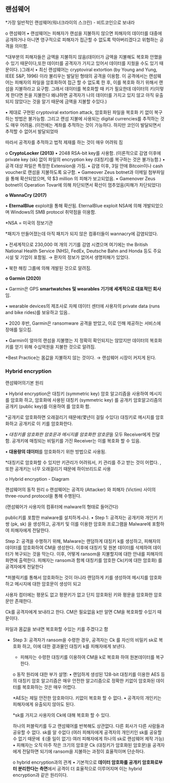 ## 랜섬웨어

*가장 일반적인 랜섬웨어(워너크라이의 스크린) - 비트코인으로 보내라  

o 랜섬웨어
• 랜섬웨어는 피해자가 랜섬을 지불하지 않으면 피해자의 데이터를 대중에
공개하거나 아니면 영구적으로 피해자가 접근할 수 없도록 막아버리겠다고
위협하는 공격을 의미함.

*대부분의 피해자들은 금액을 지불하지 않음(데이터가 금액을 지불해도 복호화 안했을 수 있기 때문이다,또한 데이터를 공격자가 가지고 있어서 데이터를 지웠을 수도 있기 때문이다. )그래서 
• 최신 랜섬웨어는 cryptoviral extortion (by Young and Yung, IEEE S&P, 1996) 이라 불리우는 발달된 형태의 공격을 이용함. 이 공격에서는 랜섬웨어는 피해자의 파일을 암호화하여 접근 할 수 없도록 한 후, 이를 복호화 하기 위해서 랜섬을 지불하라고 요구함. 그래서 데이터를 복호화할 때 키가 필요한데 데이터의 키(이렇게 한다면 돈을 지불한다 왜냐하면 공격자가 나의 데이터를 가지고 있지 않고 아직 유출되지 않았다는 것을 알기 때문에 금액을 지불할 수있다.)

• 제대로 구현된 cryptoviral extortion attack, 암호화된 파일을 복호화 키 없이 복구하는 방법은 불가능함. 그리고 랜섬 지불에 사용되는 digital currencies를 추적하는 것도 매우 어려움. (이전에는 계좌를 추적하는 것이 가능하다. 하지만 코인이 발달되면서 추적할 수 없어서 발달되었따

따라서 공격자를 추적하고 법적
제재를 하는 것이 매우 어려워 짐

o **CryptoLocker (2013)**
• 2048 RSA-bit key를 사용함. (이론적으로 감염 이후에 private key (sk) 없이 파일의 encryption key (대칭키)를 복구하는 것은 불가능함.)
• 공격 대상 파일은 특정한 Extension을 가짐.
• 감염 이후, 3일 안에 Bitcoin이나 cash voucher로 랜섬을 지불하도록 요구함.
• Gameover Zeus botnet과 이메일 첨부파일을 통해 확산되었으며, 약 $3 million 의 피해가 보고되었음.
• Gamenover Zeus botnet이 Operation Tovar에 의해 차단되면서 확산이 멈추었음(피해가 차단되었다)

**o WannaCry (2017)**

• **EternalBlue** exploit을 통해 확산됨. EternalBlue exploit NSA에 의해 개발되었으며 Windows의 SMB protocol 취약점을 이용함.

*NSA = 미국의 정보기관

*패치가 만들어졌는데 아직 패치가 되지 않은 컴퓨터들이 wannacry에 감염되었다. 

• 전세계적으로 230,000 여 개의 기기를 감염 시켰으며 여기에는 the British National Health Service (NHS), FedEx, Deutsche Bahn and Honda 등도 주요 시설 및 기업이 포함됨. → 환자의 정보가 없어서 생명피해가 있었다. 

• 북한 해킹 그룹에 의해 개발된 것으로 알려짐.

**o Garmin (2020)**

• Garmin은 GPS **smartwatches 및 wearables 기기에 세계적으로 대표적인 회사**임. 

• wearable devices의 제조사로 자체 데이터 센터에 사용자의 private data (runs and bike rides)를 보유하고 있음..

• 2020 후반, Garmin은 ransomware 공격을 받았고, 이로 인해 제공하는 서비스에 장애를 일으킴.

• Garmin이 얼마의 랜섬을 지불했는 지 정확히 확인되지는 않았지만 데이터의 복호화 키를 얻기 위해 수십억원을 지불한 것으로 알려짐.

*Best Practice는 몸값을 지불하지 않는 것이다. → 랜섬웨어 시장이 커지게 된다. 

### **Hybrid encryption**

랜섬웨어의기본 원리 

• Hybrid encryption은 대칭키 (symmetric key) 암호 알고리즘을 사용하여 메시지를 암호화 하고, 암호화에 사용된 대칭키 (symmetric key) 를 공개키 암호알고리즘의 공개키 (public key)를 이용하여 를
암호화 함.

*공개키로 암호화하면 오래걸리기 때문에(몇년이 걸릴 수있다) 대칭키로 메시지를 암호화하고 공개키로 이 키를 암호화한다. 

• *대칭키를 암호화한 암호문과 메시지를 암호화한 암호문*을 모두 Receiver에게 전달함. 공개키에 매칭되는 비밀키를 가진 Receiver는 이를 복호화 할 수 있음. 

• **대용량의 데이터**를 암호화하기 위한 방법으로 사용됨.

*대칭키로 암호화할 수 있지만 키관리가 어려워서, 키 관리를 주고 받는 것이 어렵다. , 또한 공개키는 너무 오래걸리기 때문에 하이브리드로 사용

o Hybrid encryption - Diagram

랜섬웨어의 동작 원리
o 랜섬웨어는 공격자 (Attacker) 와 피해자 (Victim) 사이의
three-round protocol을 통해 수행된다.

(랜섬웨어가 사용자의 컴퓨터에 malware의 형태로 들어간다) 

public키를 포함한 malware를 설치하게ㅚ나. 
• Step 1: 공격자는 공개키와 개인키 키 쌍 (pk, sk) 을 생성하고, 공개키
및 이를 이용한 암호화 프로그램을 Malware에 포함하여 피해자에게
전달한다.

Step 2: 공격을 수행하기 위해, Malware는 랜덤하게 대칭키 k를
생성하고, 피해자의 데이터를 암호화하여 CM을 생성한다. 이후에 대칭키
및 원본 데이터를 삭제하여 데이터가 복구되는 것을 막는다. 이후, 어떻게
ransom을 지불할지에 대한 안내를 피해자의 화면에 출력한다. 피해자는
ransom과 함께 대칭키를 암호한 Ck(키에 대한 암호화) 를 공격자에게 전달한다

*퍼블릭키를 통해서 암호화하는 것이 아니라 랜덤하게 키를 생성하여 메시지를 암호화하고 메시지에 대한 암호문이 생성이 되고 

사용자 컴터에는 평문도 없고 평문키가 없고 단지 암호화된 키와 평문을 암호화한 암호문만 존재한다. 

Ck를 공격자에게 보내라고 한다. CM은 필요없음 k만 알면 CM을 복호화할 수있기 때문이다. 

파일과 몸값을 보내면 복호화할 수있는 키를 주겠다고 함

- Step 3: 공격자가 ransom을 수령한 경우, 공격자는 Ck 를 자신의
비밀키 sk로 복호화 하고, 이에 대한 결과물인 대칭키 k를 피해자에게
보낸다.
    - 피해자는 수령한 대칭키를 이용하여 CM을 k로 복호화 하여
    원본데이터를 복구한다.
    
    o 동작 원리에 대한 부가 설명:
    • 랜덤하게 생성된 128-bit 대칭키를 이용한 AES 등의 대칭키 암호
    알고리즘은 매우 안전한 알고리즘으로 정확한 키없이 암호화된 데이터를
    복호화하는 것은 매우 어렵다.
    
    *AES는 제일 안전한 암호화이다. 키없이 복호화 할 수 없다. 
    • 공격자의 개인키는 피해자에게 유출되지 않아도 된다.
    
    *sk를 가지고 사용자의 Ck에 대해 복호화 할 수 있다. 
    
    하나의 퍼블릭키를 두고 랜섬웨어를 반복해도 상관없다. 다른 회사가 다른 사람들과 공유할 수 없다. sk를 알 수없다 (여러 피해자에게 공격자의 개인키인 sk를 공유할 수 없기 때문에 ㅔ(줄 일이 없기) 여러 피해자에게 하나의 sk로 랜섬웨어 제작 가능)
    • 피해자는 오직 아주 작은 크기의 암호문 Ck
    (대칭키가 암호화된
    암호문)을 공격자에게 전달하면 되기에 ransom을 지불하는 과정이
    효율적이며 단순하다.
    
    o hybrid encryption과의 관계
    • 기본적으로 **데이터 암호화를 공개키 암호화로부터 분리한다는 측면**에서
    공격이 더 효율적으로 이루어지며 이는 hybrid encryption과 같은
    원리이다.
